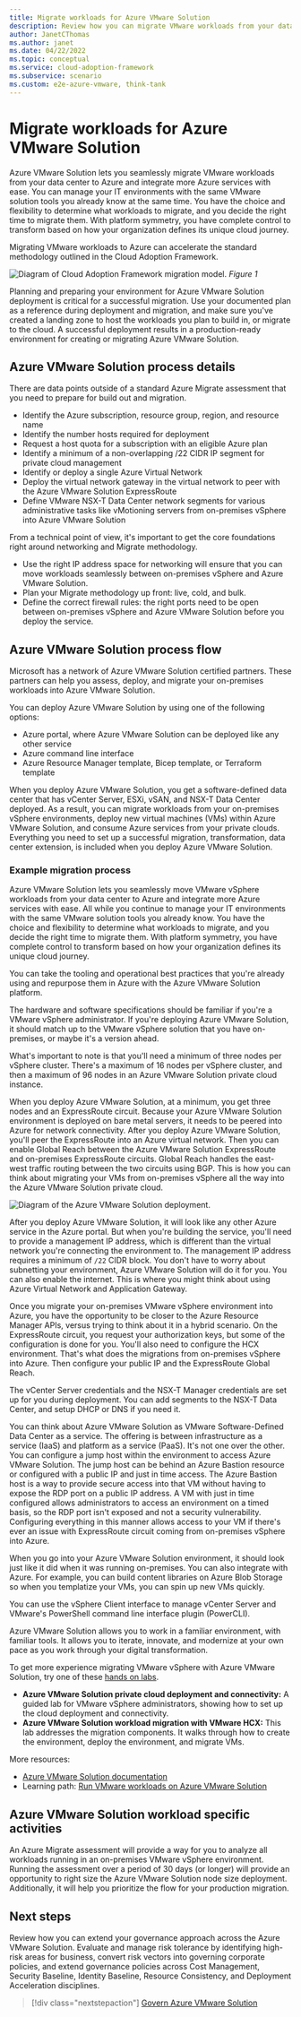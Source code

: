 ```yaml
---
title: Migrate workloads for Azure VMware Solution
description: Review how you can migrate VMware workloads from your data center to Azure
author: JanetCThomas
ms.author: janet
ms.date: 04/22/2022
ms.topic: conceptual
ms.service: cloud-adoption-framework
ms.subservice: scenario
ms.custom: e2e-azure-vmware, think-tank
---
```


# Migrate workloads for Azure VMware Solution

Azure VMware Solution lets you seamlessly migrate VMware workloads from your data center to Azure and integrate more Azure services with ease. You can manage your IT environments with the same VMware solution tools you already know at the same time. You have the choice and flexibility to determine what workloads to migrate, and you decide the right time to migrate them. With platform symmetry, you have complete control to transform based on how your organization defines its unique cloud journey.

Migrating VMware workloads to Azure can accelerate the standard methodology outlined in the Cloud Adoption Framework.

![Diagram of Cloud Adoption Framework migration model.](../../_images/migrate/methodology.png)
*Figure 1*

Planning and preparing your environment for Azure VMware Solution deployment is critical for a successful migration. Use your documented plan as a reference during deployment and migration, and make sure you've created a landing zone to host the workloads you plan to build in, or migrate to the cloud. A successful deployment results in a production-ready environment for creating or migrating Azure VMware Solution.

## Azure VMware Solution process details

There are data points outside of a standard Azure Migrate assessment that you need to prepare for build out and migration.

- Identify the Azure subscription, resource group, region, and resource name
- Identify the number hosts required for deployment
- Request a host quota for a subscription with an eligible Azure plan
- Identify a minimum of a non-overlapping /22 CIDR IP segment for private cloud management
- Identify or deploy a single Azure Virtual Network
- Deploy the virtual network gateway in the virtual network to peer with the Azure VMware Solution ExpressRoute
- Define VMware NSX-T Data Center network segments for various administrative tasks like vMotioning servers from on-premises vSphere into Azure VMware Solution

From a technical point of view, it's important to get the core foundations right around networking and Migrate methodology.

- Use the right IP address space for networking will ensure that you can move workloads seamlessly between on-premises vSphere and Azure VMware Solution.
- Plan your Migrate methodology up front: live, cold, and bulk.
- Define the correct firewall rules: the right ports need to be open between on-premises vSphere and Azure VMware Solution before you deploy the service.

## Azure VMware Solution process flow

Microsoft has a network of Azure VMware Solution certified partners. These partners can help you assess, deploy, and migrate your on-premises workloads into Azure VMware Solution.

You can deploy Azure VMware Solution by using one of the following options:

- Azure portal, where Azure VMware Solution can be deployed like any other service
- Azure command line interface
- Azure Resource Manager template, Bicep template, or Terraform template

When you deploy Azure VMware Solution, you get a software-defined data center that has vCenter Server, ESXi, vSAN, and NSX-T Data Center deployed. As a result, you can migrate workloads from your on-premises vSphere environments, deploy new virtual machines (VMs) within Azure VMware Solution, and consume Azure services from your private clouds. Everything you need to set up a successful migration, transformation, data center extension, is included when you deploy Azure VMware Solution.

### Example migration process

Azure VMware Solution lets you seamlessly move VMware vSphere workloads from your data center to Azure and integrate more Azure services with ease. All while you continue to manage your IT environments with the same VMware solution tools you already know. You have the choice and flexibility to determine what workloads to migrate, and you decide the right time to migrate them. With platform symmetry, you have complete control to transform based on how your organization defines its unique cloud journey.

You can take the tooling and operational best practices that you're already using and repurpose them in Azure with the Azure VMware Solution platform.

The hardware and software specifications should be familiar if you're a VMware vSphere administrator. If you're deploying Azure VMware Solution, it should match up to the VMware vSphere solution that you have on-premises, or maybe it's a version ahead.

What's important to note is that you'll need a minimum of three nodes per vSphere cluster. There's a maximum of 16 nodes per vSphere cluster, and then a maximum of 96 nodes in an Azure VMware Solution private cloud instance.

When you deploy Azure VMware Solution, at a minimum, you get three nodes and an ExpressRoute circuit. Because your Azure VMware Solution environment is deployed on bare metal servers, it needs to be peered into Azure for network connectivity. After you deploy Azure VMware Solution, you'll peer the ExpressRoute into an Azure virtual network. Then you can enable Global Reach between the Azure VMware Solution ExpressRoute and on-premises ExpressRoute circuits. Global Reach handles the east-west traffic routing between the two circuits using BGP. This is how you can think about migrating your VMs from on-premises vSphere all the way into the Azure VMware Solution private cloud.

![Diagram of the Azure VMware Solution deployment.](./media/azure-vmware-solution-deployment.png)

After you deploy Azure VMware Solution, it will look like any other Azure service in the Azure portal. But when you're building the service, you'll need to provide a management IP address, which is different than the virtual network you're connecting the environment to. The management IP address requires a minimum of `/22` CIDR block. You don't have to worry about subnetting your environment, Azure VMware Solution will do it for you. You can also enable the internet. This is where you might think about using Azure Virtual Network and Application Gateway.

Once you migrate your on-premises VMware vSphere environment into Azure, you have the opportunity to be closer to the Azure Resource Manager APIs, versus trying to think about it in a hybrid scenario. On the ExpressRoute circuit, you request your authorization keys, but some of the configuration is done for you. You'll also need to configure the HCX environment. That's what does the migrations from on-premises vSphere into Azure. Then configure your public IP and the ExpressRoute Global Reach.

The vCenter Server credentials and the NSX-T Manager credentials are set up for you during deployment. You can add segments to the NSX-T Data Center, and setup DHCP or DNS if you need it.

You can think about Azure VMware Solution as VMware Software-Defined Data Center as a service. The offering is between infrastructure as a service (IaaS) and platform as a service (PaaS). It's not one over the other. You can configure a jump host within the environment to access Azure VMware Solution. The jump host can be behind an Azure Bastion resource or configured with a public IP and just in time access. The Azure Bastion host is a way to provide secure access into that VM without having to expose the RDP port on a public IP address. A VM with just in time configured allows administrators to access an environment on a timed basis, so the RDP port isn't exposed and not a security vulnerability. Configuring everything in this manner allows access to your VM if there's ever an issue with ExpressRoute circuit coming from on-premises vSphere into Azure.

When you go into your Azure VMware Solution environment, it should look just like it did when it was running on-premises. You can also integrate with Azure. For example, you can build content libraries on Azure Blob Storage so when you templatize your VMs, you can spin up new VMs quickly.

You can use the vSphere Client interface to manage vCenter Server and VMware's PowerShell command line interface plugin (PowerCLI).

Azure VMware Solution allows you to work in a familiar environment, with familiar tools. It allows you to iterate, innovate, and modernize at your own pace as you work through your digital transformation.

To get more experience migrating VMware vSphere with Azure VMware Solution, try one of these [hands on labs](https://web.hol.vmware.com/landingPages/index.aspx?id=PN5RRQA9).

- **Azure VMware Solution private cloud deployment and connectivity:** A guided lab for VMware vSphere administrators, showing how to set up the cloud deployment and connectivity.
- **Azure VMware Solution workload migration with VMware HCX:** This lab addresses the migration components. It walks through how to create the environment, deploy the environment, and migrate VMs.

More resources:

- [Azure VMware Solution documentation](/azure/azure-vmware/)
- Learning path: [Run VMware workloads on Azure VMware Solution](/learn/paths/run-vmware-workloads-azure-vmware-solution/)

## Azure VMware Solution workload specific activities

An Azure Migrate assessment will provide a way for you to analyze all workloads running in an on-premises VMware vSphere environment. Running the assessment over a period of 30 days (or longer) will provide an opportunity to right size the Azure VMware Solution node size deployment. Additionally, it will help you prioritize the flow for your production migration.

## Next steps

Review how you can extend your governance approach across the Azure VMware Solution. Evaluate and manage risk tolerance by identifying high-risk areas for business, convert risk vectors into governing corporate policies, and extend governance policies across Cost Management, Security Baseline, Identity Baseline, Resource Consistency, and Deployment Acceleration disciplines.

> [!div class="nextstepaction"]
> [Govern Azure VMware Solution](./govern.md)

